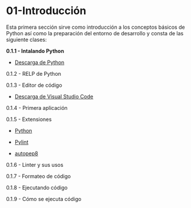 # 01-Introducción

Esta primera sección sirve como introducción a los conceptos básicos de Python así como la preparación del entorno de desarrollo y consta de las siguiente clases:

**0.1.1 - Intalando Python**

- [Descarga de Python](https://www.python.org/downloads/)

0.1.2 - RELP de Python

0.1.3 - Editor de código

- [Descarga de Visual Studio Code](https://code.visualstudio.com/download)

0.1.4 - Primera aplicación

0.1.5 - Extensiones

- [Python](https://marketplace.visualstudio.com/items?itemName=ms-python.python)

- [Pylint](https://marketplace.visualstudio.com/items?itemName=ms-python.pylint)

- [autopep8](https://marketplace.visualstudio.com/items?itemName=ms-python.autopep8)

0.1.6 - Linter y sus usos

0.1.7 - Formateo de código

0.1.8 - Ejecutando código

0.1.9 - Cómo se ejecuta código
